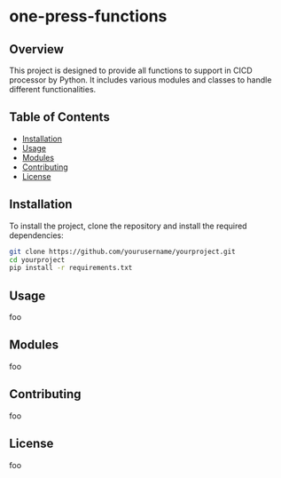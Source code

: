 # one-press-functions

## Overview

This project is designed to provide all functions to support in CICD processor by Python. It includes various modules and classes to handle different functionalities.

## Table of Contents

- [Installation](#installation)
- [Usage](#usage)
- [Modules](#modules)
- [Contributing](#contributing)
- [License](#license)

## Installation

To install the project, clone the repository and install the required dependencies:

```bash
git clone https://github.com/yourusername/yourproject.git
cd yourproject
pip install -r requirements.txt
```

## Usage

foo

## Modules

foo

## Contributing

foo

## License

foo
